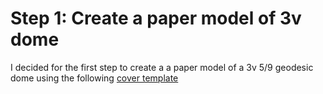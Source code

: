 Step 1: Create a paper model of 3v dome
=======================================

I decided for the first step to create a a paper model of a 3v 5/9 geodesic dome using the following [cover template](http://www.domerama.com/calculators/cover-templates-for-3v-59-geodesic-dome/)

